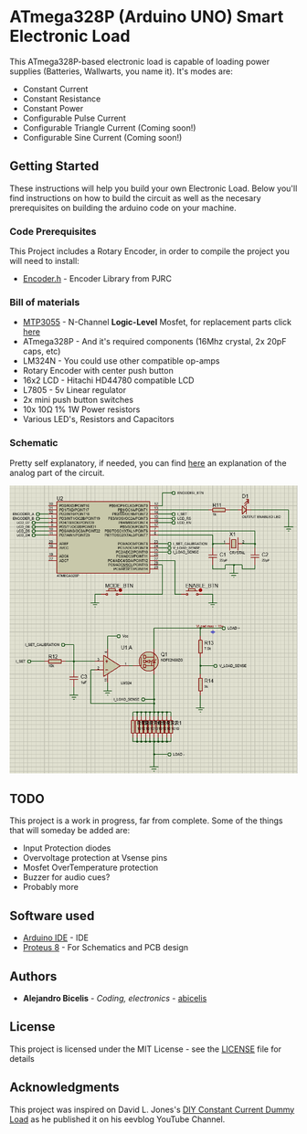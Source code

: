 # ATmega328P (Arduino UNO) Smart Electronic Load #

This ATmega328P-based electronic load is capable of loading power supplies (Batteries, Wallwarts, you name it). It's modes are:

* Constant Current
* Constant Resistance
* Constant Power
* Configurable Pulse Current
* Configurable Triangle Current	(Coming soon!)
* Configurable Sine Current (Coming soon!)



## Getting Started

These instructions will help you build your own Electronic Load. Below you'll find instructions on how to build the circuit as well as the necesary prerequisites on building the arduino code on your machine.

### Code Prerequisites

This Project includes a Rotary Encoder, in order to compile the project you will need to install: 

* [Encoder.h](https://www.pjrc.com/teensy/td_libs_Encoder.html) - Encoder Library from PJRC

### Bill of materials ###

* [MTP3055](http://www.bg-electronics.de/datenblaetter/Transistoren/MTP3055.pdf) - N-Channel **Logic-Level** Mosfet, for replacement parts click [here](http://www.allxref.com/search.htm?part=Mtp3055)
* ATmega328P - And it's required components (16Mhz crystal, 2x 20pF caps, etc)
* LM324N - You could use other compatible op-amps
* Rotary Encoder with center push button
* 16x2 LCD - Hitachi HD44780 compatible LCD
* L7805 - 5v Linear regulator
* 2x mini push button switches
* 10x 10Ω 1% 1W Power resistors
* Various LED's, Resistors and Capacitors

### Schematic ###

Pretty self explanatory, if needed, you can find [here](https://www.youtube.com/watch?v=8xX2SVcItOA) an explanation of the analog part of the circuit.

![](https://raw.githubusercontent.com/abicelis/ElectronicLoad/master/Schematic.png)


## TODO

This project is a work in progress, far from complete. Some of the things that will someday be added are:

* Input Protection diodes
* Overvoltage protection at Vsense pins
* Mosfet OverTemperature protection
* Buzzer for audio cues?
* Probably more


## Software used

* [Arduino IDE](https://www.arduino.cc/en/Main/Software) - IDE
* [Proteus 8](https://www.labcenter.com/) - For Schematics and PCB design

## Authors

* **Alejandro Bicelis** - *Coding, electronics* - [abicelis](https://github.com/abicelis)

## License

This project is licensed under the MIT License - see the [LICENSE](https://github.com/abicelis/ElectronicLoad/blob/master/LICENSE) file for details

## Acknowledgments

This project was inspired on David L. Jones's [DIY Constant Current Dummy Load](https://www.youtube.com/watch?v=8xX2SVcItOA) as he published it on his eevblog YouTube Channel.  

